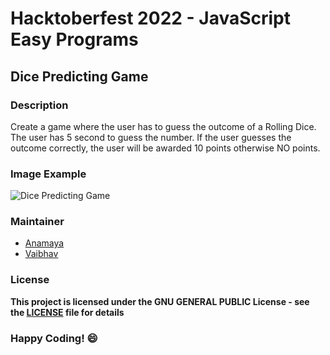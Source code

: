 # Hacktoberfest 2022 - JavaScript Easy Programs

## Dice Predicting Game

### Description
Create a game where the user has to guess the outcome of a Rolling Dice. The user has 5 second to guess the number. If the user guesses the outcome correctly, the user will be awarded 10 points otherwise NO points.

### Image Example
![Dice Predicting Game](https://mega.nz/file/h4UB3AiS#Tl7GZDNSa8HkhjYOQnhmPdamjfzMaSdDViWFJdfcJYU)

### Maintainer
- [Anamaya](https://www.linkedin.com/in/anamaya1729/)
- [Vaibhav](https://https://www.linkedin.com/in/vaibhava17/)

### License
**This project is licensed under the GNU GENERAL PUBLIC License - see the [LICENSE](../LICENSE) file for details**

### Happy Coding! :smile:
